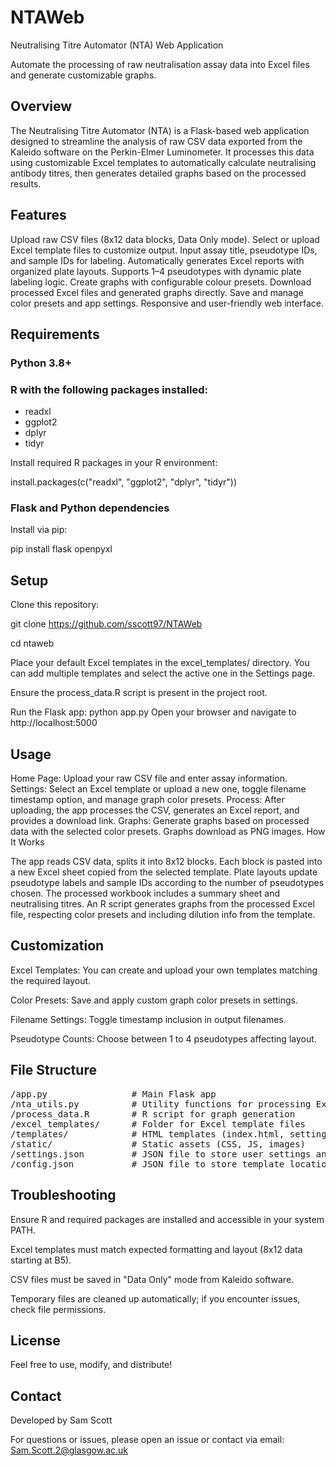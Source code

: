 # NTAWeb
Neutralising Titre Automator (NTA) Web Application

Automate the processing of raw neutralisation assay data into Excel files and generate customizable graphs.

## Overview

The Neutralising Titre Automator (NTA) is a Flask-based web application designed to streamline the analysis of raw CSV data exported from the Kaleido software on the Perkin-Elmer Luminometer. It processes this data using customizable Excel templates to automatically calculate neutralising antibody titres, then generates detailed graphs based on the processed results.

## Features

Upload raw CSV files (8x12 data blocks, Data Only mode).
Select or upload Excel template files to customize output.
Input assay title, pseudotype IDs, and sample IDs for labeling.
Automatically generates Excel reports with organized plate layouts.
Supports 1–4 pseudotypes with dynamic plate labeling logic.
Create graphs with configurable colour presets.
Download processed Excel files and generated graphs directly.
Save and manage color presets and app settings.
Responsive and user-friendly web interface.

## Requirements

### Python 3.8+

### R with the following packages installed:
- readxl
- ggplot2
- dplyr
- tidyr

Install required R packages in your R environment:

install.packages(c("readxl", "ggplot2", "dplyr", "tidyr"))

### Flask and Python dependencies

Install via pip:

pip install flask openpyxl


## Setup

Clone this repository:

git clone https://github.com/sscott97/NTAWeb

cd ntaweb

Place your default Excel templates in the excel_templates/ directory. You can add multiple templates and select the active one in the Settings page.

Ensure the process_data.R script is present in the project root.

Run the Flask app:
python app.py
Open your browser and navigate to http://localhost:5000

## Usage

Home Page: Upload your raw CSV file and enter assay information.
Settings: Select an Excel template or upload a new one, toggle filename timestamp option, and manage graph color presets.
Process: After uploading, the app processes the CSV, generates an Excel report, and provides a download link.
Graphs: Generate graphs based on processed data with the selected color presets. Graphs download as PNG images.
How It Works

The app reads CSV data, splits it into 8x12 blocks.
Each block is pasted into a new Excel sheet copied from the selected template.
Plate layouts update pseudotype labels and sample IDs according to the number of pseudotypes chosen.
The processed workbook includes a summary sheet and neutralising titres.
An R script generates graphs from the processed Excel file, respecting color presets and including dilution info from the template.

## Customization

Excel Templates: You can create and upload your own templates matching the required layout.

Color Presets: Save and apply custom graph color presets in settings.

Filename Settings: Toggle timestamp inclusion in output filenames.

Pseudotype Counts: Choose between 1 to 4 pseudotypes affecting layout.

## File Structure

<pre>
/app.py                # Main Flask app
/nta_utils.py          # Utility functions for processing Excel and CSV
/process_data.R        # R script for graph generation
/excel_templates/      # Folder for Excel template files
/templates/            # HTML templates (index.html, settings.html, help.html, results.html)
/static/               # Static assets (CSS, JS, images)
/settings.json         # JSON file to store user settings and presets
/config.json           # JSON file to store template location
</pre>

## Troubleshooting

Ensure R and required packages are installed and accessible in your system PATH.

Excel templates must match expected formatting and layout (8x12 data starting at B5).

CSV files must be saved in "Data Only" mode from Kaleido software.

Temporary files are cleaned up automatically; if you encounter issues, check file permissions.

## License

Feel free to use, modify, and distribute!

## Contact

Developed by Sam Scott

For questions or issues, please open an issue or contact via email: Sam.Scott.2@glasgow.ac.uk

